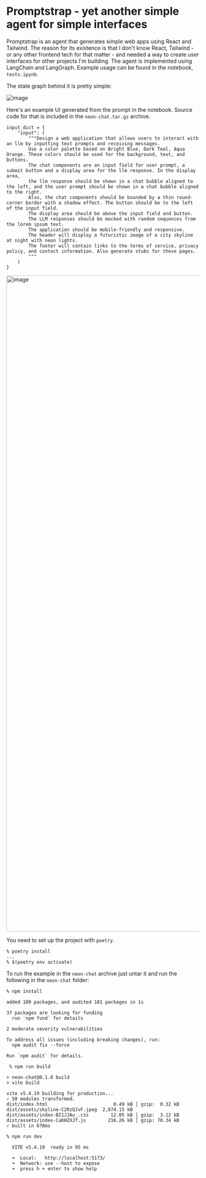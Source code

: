 # Promptstrap - yet another simple agent for simple interfaces

Promptstrap is an agent that generates simple web apps using React and Tailwind. The reason for its existence is that I don't know React, Tailwind - or any other frontend tech for that matter - and needed a way to create user interfaces for other projects I'm building. 
The agent is implemented using LangChain and LangGraph. Example usage can be found in the notebook, `tests.ipynb`.

The state graph behind it is pretty simple:

![image](https://github.com/user-attachments/assets/0540ba95-fb97-46bd-adc1-aaba46406f9f)


Here's an example UI generated from the prompt in the notebook. Source code for that is included in the `neon-chat.tar.gz` archive.

```
input_dict = {
    "input": (
        """Design a web application that allows users to interact with an llm by inputting text prompts and receiving messages.
        Use a color palette based on Bright Blue, Dark Teal, Aqua Orange. These colors should be used for the background, text, and buttons.
        The chat components are an input field for user prompt, a submit button and a display area for the llm response. In the display area,
        the llm response should be shown in a chat bubble aligned to the left, and the user prompt should be shown in a chat bubble aligned to the right.
        Also, the chat components should be bounded by a thin round-corner border with a shadow effect. The button should be to the left of the input field.
        The display area should be above the input field and button.
        The LLM responses should be mocked with random sequences from the lorem ipsum text.
        The application should be mobile-friendly and responsive.
        The header will display a futuristic image of a city skyline at night with neon lights.
        The footer will contain links to the terms of service, privacy policy, and contact information. Also generate stubs for these pages.
        """
    )
}
```

<img width="1708" alt="image" src="https://github.com/user-attachments/assets/e66ea093-9bcd-4b0d-a637-7adda2d80a3e" />

You need to set up the project with `poetry`. 
```
% poetry install
...
% $(poetry env activate)
```

To run the example in the `neon-chat` archive just untar it and run the following in the `neon-chat` folder:
```
% npm install

added 180 packages, and audited 181 packages in 1s

37 packages are looking for funding
  run `npm fund` for details

2 moderate severity vulnerabilities

To address all issues (including breaking changes), run:
  npm audit fix --force

Run `npm audit` for details.
```
```
 % npm run build

> neon-chat@0.1.0 build
> vite build

vite v5.4.19 building for production...
✓ 50 modules transformed.
dist/index.html                        0.49 kB │ gzip:  0.32 kB
dist/assets/skyline-C2RzQJvF.jpeg  2,874.15 kB
dist/assets/index-BI1JJAu_.css        12.05 kB │ gzip:  3.12 kB
dist/assets/index-CaKHZXJf.js        216.26 kB │ gzip: 70.34 kB
✓ built in 678ms
```
```
% npm run dev

  VITE v5.4.19  ready in 95 ms

  ➜  Local:   http://localhost:5173/
  ➜  Network: use --host to expose
  ➜  press h + enter to show help
```
